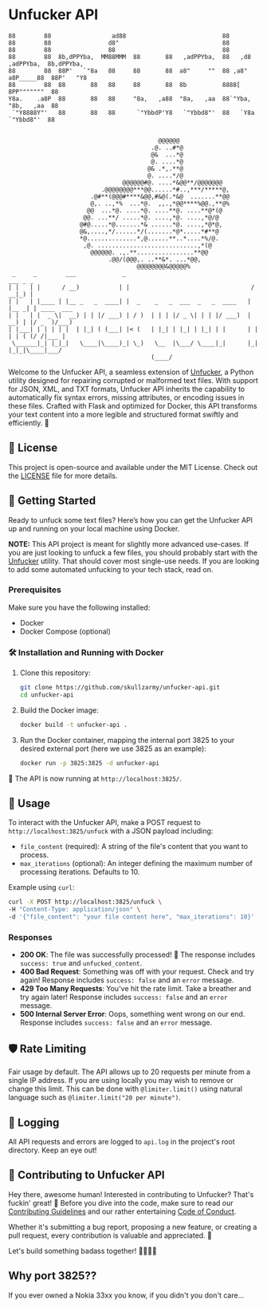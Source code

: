 # Unfucker API

```
88        88                 ad88                           88
88        88                d8"                             88
88        88                88                              88
88        88  8b,dPPYba,  MM88MMM  88       88   ,adPPYba,  88   ,d8   ,adPPYba,  8b,dPPYba,
88        88  88P'   `"8a   88     88       88  a8"     ""  88 ,a8"   a8P_____88  88P'   "Y8
88        88  88       88   88     88       88  8b          8888[     8PP"""""""  88
Y8a.    .a8P  88       88   88     "8a,   ,a88  "8a,   ,aa  88`"Yba,  "8b,   ,aa  88
 `"Y8888Y"'   88       88   88      `"YbbdP'Y8   `"Ybbd8"'  88   `Y8a  `"Ybbd8"'  88


                                          @@@@@@
                                        .@. ..#*@
                                        @&  ...*@
                                        @. ....*@
                                       @& .*,.**@
                                       @. ....*/@
                                @@@@@@#@. ....*&@@**/@@@@@@@
                          .@@@@@@@@***@@......*#..,***/*****@,
                       .@#**(@@@#****&@@,#&@(.*&@  .......**@@
                       @,. ..,*%  ...*@.  ,,.,*@@****%@@.,**@%
                      @@  ...*@. ....*@. ....**@. ....**@*(@
                     @@. ...**/ .....*@. ....,*@. ....,*@/@
                    @#@.....*@.......*& ......*@. ....,*@*@,
                    @&,....,*/......*/(.......*@*.....*#**@
                    *@..............*,@......**..*....*%/@.
                     ,@. ............................,*(@
                       @@@@@@. .,.**................**@@
                            .@@/(@@@,. ..**&*. ...*@@,
                                    @@@@@@@@&@@@@@%
 _     _        ___             _                                    ___ _ _
| |   | |      / __)           | |                                  / __|_) |
| |   | |____ | |__ _   _  ____| |  _    _   _  ___  _   _  ____   | |__ _| | ____  ___
| |   | |  _ \|  __) | | |/ ___) | / )  | | | |/ _ \| | | |/ ___)  |  __) | |/ _  )/___)
| |___| | | | | |  | |_| ( (___| |< (   | |_| | |_| | |_| | |      | |  | | ( (/ /|___ |
 \______|_| |_|_|   \____|\____)_| \_)   \__  |\___/ \____|_|      |_|  |_|_|\____|___/
                                        (____/

```

Welcome to the Unfucker API, a seamless extension of [Unfucker](https://github.com/skullzarmy/unfucker), a Python utility designed for repairing corrupted or malformed text files. With support for JSON, XML, and TXT formats, Unfucker API inherits the capability to automatically fix syntax errors, missing attributes, or encoding issues in these files. Crafted with Flask and optimized for Docker, this API transforms your text content into a more legible and structured format swiftly and efficiently. 🚀

## 📜 License

This project is open-source and available under the MIT License. Check out the [LICENSE](./LICENSE) file for more details.

## 🚀 Getting Started

Ready to unfuck some text files? Here’s how you can get the Unfucker API up and running on your local machine using Docker.

**NOTE:** This API project is meant for slightly more advanced use-cases. If you are just looking to unfuck a few files, you should probably start with the [Unfucker](https://github.com/skullzarmy/unfucker) utility. That should cover most single-use needs. If you are looking to add some automated unfucking to your tech stack, read on.

### Prerequisites

Make sure you have the following installed:

-   Docker
-   Docker Compose (optional)

### 🛠 Installation and Running with Docker

1. Clone this repository:

    ```bash
    git clone https://github.com/skullzarmy/unfucker-api.git
    cd unfucker-api
    ```

2. Build the Docker image:

    ```bash
    docker build -t unfucker-api .
    ```

3. Run the Docker container, mapping the internal port 3825 to your desired external port (here we use 3825 as an example):
    ```bash
    docker run -p 3825:3825 -d unfucker-api
    ```

🎉 The API is now running at `http://localhost:3825/`.

## 🎈 Usage

To interact with the Unfucker API, make a POST request to `http://localhost:3825/unfuck` with a JSON payload including:

-   `file_content` (required): A string of the file's content that you want to process.
-   `max_iterations` (optional): An integer defining the maximum number of processing iterations. Defaults to 10.

Example using `curl`:

```bash
curl -X POST http://localhost:3825/unfuck \
-H "Content-Type: application/json" \
-d '{"file_content": "your file content here", "max_iterations": 10}'
```

### Responses

-   **200 OK**: The file was successfully processed! 🎉 The response includes `success: true` and `unfucked_content`.
-   **400 Bad Request**: Something was off with your request. Check and try again! Response includes `success: false` and an `error` message.
-   **429 Too Many Requests**: You've hit the rate limit. Take a breather and try again later! Response includes `success: false` and an `error` message.
-   **500 Internal Server Error**: Oops, something went wrong on our end. Response includes `success: false` and an `error` message.

## 🛡 Rate Limiting

Fair usage by default. The API allows up to 20 requests per minute from a single IP address. If you are using locally you may wish to remove or change this limit. This can be done with `@limiter.limit()` using natural language such as `@limiter.limit("20 per minute")`.

## 📝 Logging

All API requests and errors are logged to `api.log` in the project's root directory. Keep an eye out!

## 🤝 Contributing to Unfucker API

Hey there, awesome human! Interested in contributing to Unfucker? That's fuckin' great! 🎉 Before you dive into the code, make sure to read our [Contributing Guidelines](./CONTRIBUTING.md) and our rather entertaining [Code of Conduct](./CODE_OF_CONDUCT.md).

Whether it's submitting a bug report, proposing a new feature, or creating a pull request, every contribution is valuable and appreciated. 🙏

Let's build something badass together! 👩‍💻👨‍💻

## Why port 3825??

If you ever owned a Nokia 33xx you know, if you didn't you don't care...
